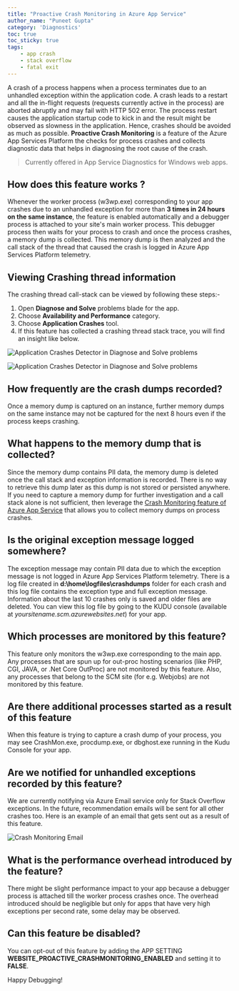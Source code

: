 ```yaml
---
title: "Proactive Crash Monitoring in Azure App Service"
author_name: "Puneet Gupta"
category: 'Diagnostics'
toc: true
toc_sticky: true
tags:
    - app crash
    - stack overflow
    - fatal exit
---
```


A crash of a process happens when a process terminates due to an unhandled exception within the application code. A crash leads to a restart and all the in-flight requests (requests currently active in the process) are aborted abruptly and may fail with HTTP 502 error. The process restart causes the application startup code to kick in and the result might be observed as slowness in the application. Hence, crashes should be avoided as much as possible. **Proactive Crash Monitoring** is a feature of the Azure App Services Platform the checks for process crashes and collects diagnostic data that helps in diagnosing the root cause of the crash.

> Currently offered in App Service Diagnostics for Windows web apps.

## How does this feature works ?

Whenever the worker process (w3wp.exe) corresponding to your app crashes due to an unhandled exception for more than **3 times in 24 hours on the same instance**, the feature is enabled automatically and a debugger process is attached to your site's main worker process. This debugger process then waits for your process to crash and once the process crashes, a memory dump is collected. This memory dump is then analyzed and the call stack of the thread that caused the crash is logged in Azure App Services Platform telemetry.

## Viewing Crashing thread information

The crashing thread call-stack can be viewed by following these steps:-

1. Open **Diagnose and Solve** problems blade for the app.
1. Choose **Availability and Performance** category.
1. Choose **Application Crashes** tool.
1. If this feature has collected a crashing thread stack trace, you will find an insight like below.

![Application Crashes Detector in Diagnose and Solve problems]({{site.baseurl}}/media/2021/03/applicationcrashsdetector1.png)

![Application Crashes Detector in Diagnose and Solve problems]({{site.baseurl}}/media/2021/03/applicationcrashsdetector2.png)

## How frequently are the crash dumps recorded?

Once a memory dump is captured on an instance, further memory dumps on the same instance may not be captured for the next 8 hours even if the process keeps crashing.

## What happens to the memory dump that is collected?

Since the memory dump contains PII data, the memory dump is deleted once the call stack and exception information is recorded. There is no way to retrieve this dump later as this dump is not stored or persisted anywhere. If you need to capture a memory dump for further investigation and a call stack alone is not sufficient, then leverage the [Crash Monitoring feature of Azure App Service](https://azure.github.io/AppService/2020/08/11/Crash-Monitoring-Feature-in-Azure-App-Service.html) that allows you to collect memory dumps on process crashes.

## Is the original exception message logged somewhere?

The exception message may contain PII data due to which the exception message is not logged in Azure App Services Platform telemetry. There is a log file created in **d:\home\logfiles\crashdumps** folder for each crash and this log file contains the exception type and full exception message. Information about the last 10 crashes only is saved and older files are deleted. You can view this log file by going to the KUDU console (available at _yoursitename.scm.azurewebsites.net_) for your app.

## Which processes are monitored by this feature?

This feature only monitors the w3wp.exe corresponding to the main app. Any processes that are spun up for out-proc hosting scenarios (like PHP, CGI, JAVA, or .Net Core OutProc) are not monitored by this feature. Also, any processes that belong to the SCM site (for e.g. Webjobs) are not monitored by this feature.

## Are there additional processes started as a result of this feature

When this feature is trying to capture a crash dump of your process, you may see CrashMon.exe, procdump.exe, or dbghost.exe running in the Kudu Console for your app.

## Are we notified for unhandled exceptions recorded by this feature?

We are currently notifying via Azure Email service only for Stack Overflow exceptions. In the future, recommendation emails will be sent for all other crashes too. Here is an example of an email that gets sent out as a result of this feature.

![Crash Monitoring Email]({{site.baseurl}}/media/2021/03/crashmonitoringemail.png)

## What is the performance overhead introduced by the feature?

There might be slight performance impact to your app because a debugger process is attached till the worker process crashes once. The overhead introduced should be negligible but only for apps that have very high exceptions per second rate, some delay may be observed.

## Can this feature be disabled?

You can opt-out of this feature by adding the APP SETTING **WEBSITE_PROACTIVE_CRASHMONITORING_ENABLED** and setting it to **FALSE**.

Happy Debugging!
